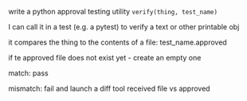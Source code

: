 write a python approval testing utility `verify(thing, test_name)`

I can call it in a test (e.g. a pytest) to verify a text or other printable obj

it compares the thing to the contents of a file: test_name.approved

if te approved file does not exist yet - create an empty one

match: pass

mismatch: fail and launch a diff tool received file vs approved